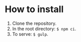 # How to install
1. Clone the repository.
2. In the root directory: `$ npm ci`.
3. To serve: `$ gulp`.
